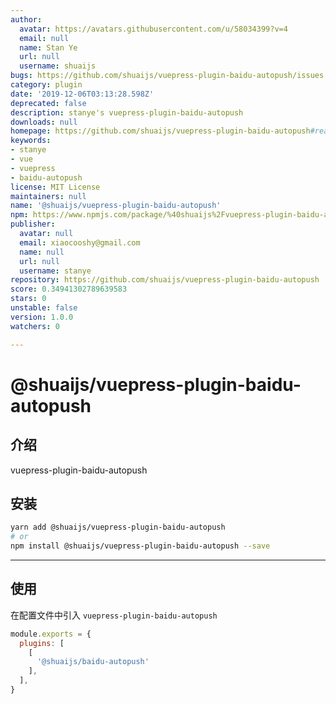 ```yaml
---
author:
  avatar: https://avatars.githubusercontent.com/u/58034399?v=4
  email: null
  name: Stan Ye
  url: null
  username: shuaijs
bugs: https://github.com/shuaijs/vuepress-plugin-baidu-autopush/issues
category: plugin
date: '2019-12-06T03:13:28.598Z'
deprecated: false
description: stanye's vuepress-plugin-baidu-autopush
downloads: null
homepage: https://github.com/shuaijs/vuepress-plugin-baidu-autopush#readme
keywords:
- stanye
- vue
- vuepress
- baidu-autopush
license: MIT License
maintainers: null
name: '@shuaijs/vuepress-plugin-baidu-autopush'
npm: https://www.npmjs.com/package/%40shuaijs%2Fvuepress-plugin-baidu-autopush
publisher:
  avatar: null
  email: xiaocooshy@gmail.com
  name: null
  url: null
  username: stanye
repository: https://github.com/shuaijs/vuepress-plugin-baidu-autopush
score: 0.34941302789639583
stars: 0
unstable: false
version: 1.0.0
watchers: 0

---
```


# @shuaijs/vuepress-plugin-baidu-autopush

## 介绍

vuepress-plugin-baidu-autopush

## 安装

```bash
yarn add @shuaijs/vuepress-plugin-baidu-autopush
# or
npm install @shuaijs/vuepress-plugin-baidu-autopush --save
```

------------

## 使用

在配置文件中引入 `vuepress-plugin-baidu-autopush`

```javascript
module.exports = {
  plugins: [
    [
      '@shuaijs/baidu-autopush'
    ],
  ],
}
```

